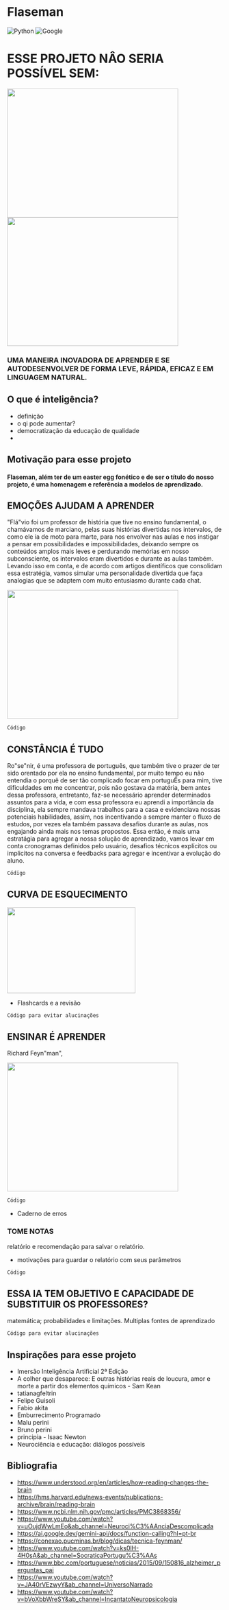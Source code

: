# Flaseman

![Python](https://img.shields.io/badge/python-3670A0?style=for-the-badge&logo=python&logoColor=ffdd54)
![Google](https://img.shields.io/badge/google-4285F4?style=for-the-badge&logo=google&logoColor=white)
# ESSE PROJETO NÂO SERIA POSSÍVEL SEM:

<img src="https://github.com/PedroHLcordeiro/Flaseman/assets/96852030/faa08319-1122-4a7e-8fb8-77cc9136b569" width="400" height="300">
<img src="https://github.com/PedroHLcordeiro/Flaseman/assets/96852030/01ac6891-f220-4481-835e-d89183fbfd76" width="400" height="300">


### UMA MANEIRA INOVADORA DE APRENDER E SE AUTODESENVOLVER DE FORMA LEVE, RÁPIDA, EFICAZ E EM LINGUAGEM NATURAL.
## O que é inteligência?
* definição
* o qi pode aumentar?
* democratização da educação de qualidade
* 
## Motivação para esse projeto

#### Flaseman, além ter de um easter egg fonético e de ser o título do nosso projeto, é uma homenagem e referência a modelos de aprendizado.
## EMOÇÕES AJUDAM A APRENDER

"Flá"vio foi um professor de história que tive no ensino fundamental, o chamávamos de marciano, pelas suas histórias divertidas nos intervalos, de como ele ia de moto para marte,
para nos envolver nas aulas e nos instigar a pensar em possibilidades e impossibilidades,
deixando sempre os conteúdos amplos mais leves e perdurando memórias em nosso subconsciente, os intervalos eram divertidos e durante as aulas também.
Levando isso em conta, e de acordo com artigos dientíficos que consolidam essa estratégia, vamos simular uma personalidade divertida que faça analogias que se adaptem com muito entusiasmo durante cada chat.

<img src="https://github.com/PedroHLcordeiro/Flaseman/assets/96852030/24749443-0a7b-46a5-9d1f-73279afec8a0" width="400" height="300">


```bash
Código
```
## CONSTÂNCIA É TUDO
Ro"se"nir, é uma professora de português, que também tive o prazer de ter sido orentado por ela no ensino fundamental, por muito tempo eu não entendia o porquê de ser tão complicado focar em portuguÊs para mim, tive dificuldades em me concentrar, pois não gostava da matéria, bem antes dessa professora, entretanto, faz-se necessário aprender determinados assuntos para a vida, e com essa professora eu aprendi a importância da disciplina, ela sempre mandava trabalhos para a casa e evidenciava nossas potenciais habilidades, assim, nos incentivando a sempre manter o fluxo de estudos, por vezes ela também passava desafios durante as aulas, nos engajando ainda mais nos temas propostos.
Essa então, é mais uma estratágia para agregar a nossa solução de aprendizado, vamos levar em conta cronogramas definidos pelo usuário, desafios técnicos explícitos ou implicitos na conversa e feedbacks para agregar e incentivar a evolução do aluno.

```bash
Código
```
## CURVA DE ESQUECIMENTO

<img src="https://github.com/PedroHLcordeiro/Flaseman/assets/96852030/96f7ba13-6734-4616-b74f-514e97bb41d8" width="300" height="200">

* Flashcards e a revisão

```bash
Código para evitar alucinações
```

## ENSINAR É APRENDER
Richard Feyn"man", 

<img src="https://github.com/PedroHLcordeiro/Flaseman/assets/96852030/20210087-82a5-422b-a404-b6ca4bd22ab3" width="400" height="300">

```bash
Código
```
* Caderno de erros

### TOME NOTAS
relatório e recomendação para salvar o relatório.
* motivações para guardar o relatório com seus parâmetros

```bash
Código
```

## ESSA IA TEM OBJETIVO E CAPACIDADE DE SUBSTITUIR OS PROFESSORES?
matemática; probabilidades e limitações.
Multiplas fontes de aprendizado

```bash
Código para evitar alucinações
```

## Inspirações para esse projeto
* Imersão Inteligência Artificial 2ª Edição
* A colher que desaparece: E outras histórias reais de loucura, amor e morte a partir dos elementos químicos - Sam Kean
* tatianagfeltrin
* Felipe Guisoli
* Fabio akita
* Emburrecimento Programado
* Malu perini
* Bruno perini
* principia - Isaac Newton
* Neurociência e educação: diálogos possíveis

## Bibliografia
* https://www.understood.org/en/articles/how-reading-changes-the-brain
* https://hms.harvard.edu/news-events/publications-archive/brain/reading-brain
* https://www.ncbi.nlm.nih.gov/pmc/articles/PMC3868356/
* https://www.youtube.com/watch?v=uOujdWwLmEo&ab_channel=Neuroci%C3%AAnciaDescomplicada
* https://ai.google.dev/gemini-api/docs/function-calling?hl=pt-br
* https://conexao.pucminas.br/blog/dicas/tecnica-feynman/
* https://www.youtube.com/watch?v=ks0lH-4H0sA&ab_channel=SocraticaPortugu%C3%AAs
* https://www.bbc.com/portuguese/noticias/2015/09/150816_alzheimer_perguntas_pai
* https://www.youtube.com/watch?v=JA40rVEzwyY&ab_channel=UniversoNarrado
* https://www.youtube.com/watch?v=bVoXbbWreSY&ab_channel=IncantatoNeuropsicologia

